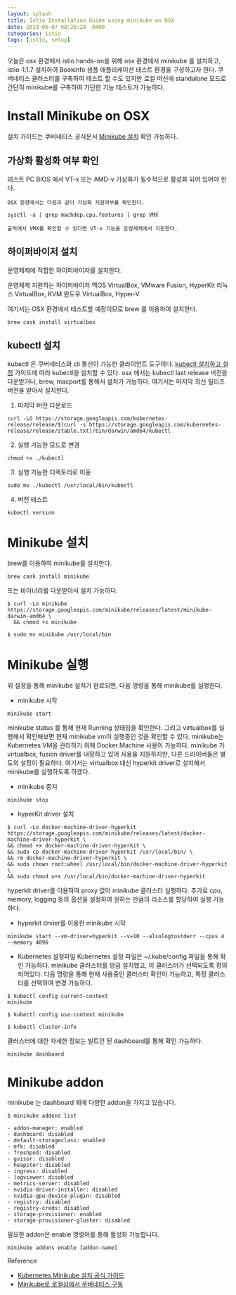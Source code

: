 ```yaml
---
layout: splash
title: Istio Installation Guide using minikube on OSX
date: 2019-06-07 08:26:28 -0400
categories: istio
tags: [istio, setup]
---
```


오늘은 osx 환경에서 istio hands-on을 위해 osx 환경에서 minikube 를 설치하고, istio-1.1.7 설치하여
Bookinfo 샘플 애플리케이션 테스트 환경을 구성하고자 한다. 쿠버네티스 클러스터를 구축하여 테스트 할 수도 있지만 로컬 머신에 standalone 모드로 간단히 minikube를 구축하여 가단한 기능 테스트가 가능하다.

# Install Minikube on OSX

설치 가이드는 쿠버네티스 공식문서 [Minikube 설치](https://kubernetes.io/ko/docs/tasks/tools/install-minikube/) 확인 가능하다.

## 가상화 활성화 여부 확인
테스트 PC BIOS 에서 VT-x 또는 AMD-v 가상화가 필수적으로 활성화 되어 있어야 한다.
```
OSX 환경에서는 다음과 같이 가상화 지원여부를 확인한다.

sysctl -a | grep machdep.cpu.features | grep VMX

출력에서 VMX를 확인할 수 있다면 VT-x 기능을 운영체제에서 지원한다.
```

## 하이퍼바이저 설치
운영체제에 적합한 하이퍼바이저를 설치한다.

운영체제	지원하는 하이퍼바이저
맥OS	VirtualBox, VMware Fusion, HyperKit
리눅스	VirtualBox, KVM
윈도우	VirtualBox, Hyper-V

여기서는 OSX 환경에서 테스트할 예정이므로 brew 를 이용하여 설치한다.
```
brew cask install virtualbox
```

## kubectl 설치
kubectl 은 쿠버네티스와 cli 통신이 가능한 클라이언트 도구이다. [kubectl 설치하고 설정](https://kubernetes.io/docs/tasks/tools/install-kubectl/) 가이드에 따라 kubectl을 설치할 수 있다. osx 에서는 kubectl last release 버전을 다운받거나, brew, macport를 통해서 설치가 가능하다. 여기서는 마지막 최신 릴리즈 버전을 받아서 설치한다.

1. 마지막 버전 다운로드
```
curl -LO https://storage.googleapis.com/kubernetes-release/release/$(curl -s https://storage.googleapis.com/kubernetes-release/release/stable.txt)/bin/darwin/amd64/kubectl
```

2. 실행 가능한 모드로 변경
```
chmod +x ./kubectl
```

3. 실행 가능한 디렉토리로 이동
```
sudo mv ./kubectl /usr/local/bin/kubectl
```

4. 버전 테스트
```
kubectl version
```

# Minikube 설치
brew를 이용하여 minikube를 설치한다.
```
brew cask install minikube
```

또는 바이너리를 다운받아서 설치 가능하다.
```
$ curl -Lo minikube https://storage.googleapis.com/minikube/releases/latest/minikube-darwin-amd64 \
  && chmod +x minikube

$ sudo mv minikube /usr/local/bin
```
# Minikube 실행
위 설정을 통해 minikube 설치가 완료되면, 다음 명령을 통해 minikube를 실행한다.
- minikube 시작
```
minikube start
```

minikube status 를 통해 현재 Running 상태임을  확인한다. 그리고 virtualbox를 실행해서 확인해보면 현재 minikube vm이 실행중인 것을 확인할 수 있다. minikube는 Kubernetes VM을 관리하기 위해 Docker Machine 사용이 가능하다. minikube 가 virtualbox, fusion driver를 내장하고 있어 사용을 지원하지만, 다른 드라이버들은 별도의 설정이 필요하다. 여기서는 virtualbox 대신 hyperkit driver르 설치해서 minikube를 실행하도록 하겠다.

- minikube 중지
```
minikube stop
```

- hyperKit driver 설치
```
$ curl -Lo docker-machine-driver-hyperkit https://storage.googleapis.com/minikube/releases/latest/docker-machine-driver-hyperkit \
&& chmod +x docker-machine-driver-hyperkit \
&& sudo cp docker-machine-driver-hyperkit /usr/local/bin/ \
&& rm docker-machine-driver-hyperkit \
&& sudo chown root:wheel /usr/local/bin/docker-machine-driver-hyperkit \
&& sudo chmod u+s /usr/local/bin/docker-machine-driver-hyperkit
```

hyperkit driver를 이용하여 proxy 없이 minikube 클러스터 실행하다. 추가로 cpu, memory, logging 등의 옵션을 설정하여 원하는 만큼의 리소스를 할당하여 실행 가능하다.
- hyperkit drvier를 이용한 minikube 시작
```
minikube start --vm-driver=hyperkit --v=10 --alsologtostderr --cpus 4 --memory 4096
```
- Kubernetes 설정파일
Kubernetes 설정 파일은 ~/.kube/config 파일을 통해 확인 가능하다.
minikube 클러스터를 방금 설치했고, 이 클러스터가 선택되도록 정의되어있다. 다음 명령을 통해 현재 사용중인 클러스터 확인이 가능하고, 특정 클러스터를 선택하여 변경 가능하다.
```
$ kubectl config current-context
minikube

$ kubectl config use-context minikube

$ kubectl cluster-info
```

클러스터에 대한 자세한 정보는 빌트인 된 dashboard를 통해 확인 가능하다.
```
minikube dashboard
```

# Minikube addon

minikube 는 dashboard 외에 다양한 addon을 가지고 있습니다.
```
$ minikube addons list

- addon-manager: enabled
- dashboard: disabled
- default-storageclass: enabled
- efk: disabled
- freshpod: disabled
- gvisor: disabled
- heapster: disabled
- ingress: disabled
- logviewer: disabled
- metrics-server: disabled
- nvidia-driver-installer: disabled
- nvidia-gpu-device-plugin: disabled
- registry: disabled
- registry-creds: disabled
- storage-provisioner: enabled
- storage-provisioner-gluster: disabled
```

필요한 addon은 enable 명령어를 통해 활성화 가능합니다.
```
minikube addons enable [addon-name]
```

Reference
- [Kubernetes Minikube 설치 공식 가이드](https://kubernetes.io/ko/docs/tasks/tools/install-minikube/)
- [Minikube로 로컬상에서 쿠버네티스 구동](https://kubernetes.io/ko/docs/setup/minikube/)
